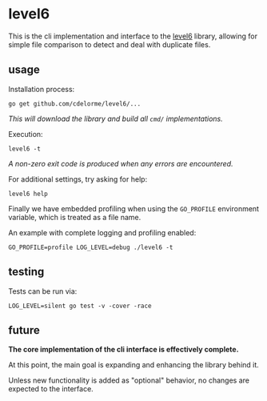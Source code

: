 
# level6

This is the cli implementation and interface to the [level6](https://github.com/cdelorme/level6) library, allowing for simple file comparison to detect and deal with duplicate files.


## usage

Installation process:

    go get github.com/cdelorme/level6/...

_This will download the library and build all `cmd/` implementations._

Execution:

    level6 -t

_A non-zero exit code is produced when any errors are encountered._

For additional settings, try asking for help:

    level6 help

Finally we have embedded profiling when using the `GO_PROFILE` environment variable, which is treated as a file name.

An example with complete logging and profiling enabled:

	GO_PROFILE=profile LOG_LEVEL=debug ./level6 -t


## testing

Tests can be run via:

	LOG_LEVEL=silent go test -v -cover -race


## future

**The core implementation of the cli interface is effectively complete.**

At this point, the main goal is expanding and enhancing the library behind it.

Unless new functionality is added as "optional" behavior, no changes are expected to the interface.
